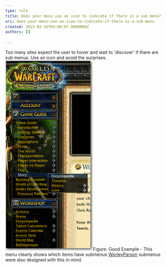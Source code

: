 ```yaml
---
type: rule
title: Does your menu use an icon to indicate if there is a sub menu?
uri: does-your-menu-use-an-icon-to-indicate-if-there-is-a-sub-menu
created: 2015-02-16T03:00:07.0000000Z
authors: []

---
```


 
Too many sites expect the user to hover and wait to       'discover' if there are sub menus. Use an icon and avoid the       surprises.
 ![Good](../../assets/SubmenusHaveIcons_Good.gif)Figure: Good Example - This menu clearly shows which items have submenus
[WorleyParson](http://www.worleyparsons.com/csg/infrastructureandenvironment/resource_infrastructure/Pages/default.aspx) submenus were also designed with this in mind.


